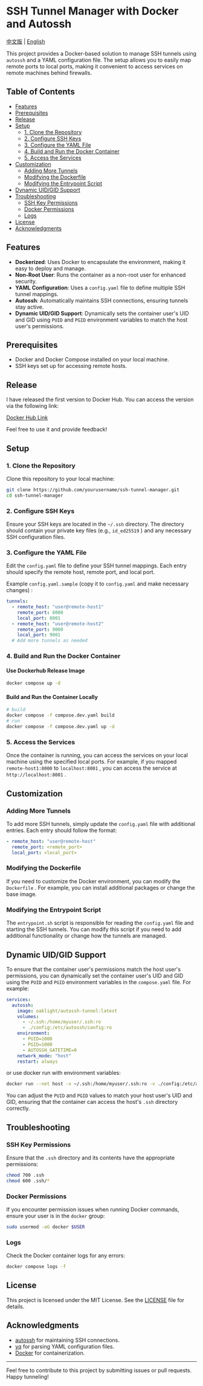 # SSH Tunnel Manager with Docker and Autossh

[中文版](README.md) | [English](README_en.md)

This project provides a Docker-based solution to manage SSH tunnels using `autossh` and a YAML configuration file. The setup allows you to easily map remote ports to local ports, making it convenient to access services on remote machines behind firewalls.

## Table of Contents

* [Features](#features)
* [Prerequisites](#prerequisites)
* [Release](#release)
* [Setup](#setup)
  + [1. Clone the Repository](#1-clone-the-repository)
  + [2. Configure SSH Keys](#2-configure-ssh-keys)
  + [3. Configure the YAML File](#3-configure-the-yaml-file)
  + [4. Build and Run the Docker Container](#4-build-and-run-the-docker-container)
  + [5. Access the Services](#5-access-the-services)
* [Customization](#customization)
  + [Adding More Tunnels](#adding-more-tunnels)
  + [Modifying the Dockerfile](#modifying-the-dockerfile)
  + [Modifying the Entrypoint Script](#modifying-the-entrypoint-script)
* [Dynamic UID/GID Support](#dynamic-uidgid-support)
* [Troubleshooting](#troubleshooting)
  + [SSH Key Permissions](#ssh-key-permissions)
  + [Docker Permissions](#docker-permissions)
  + [Logs](#logs)
* [License](#license)
* [Acknowledgments](#acknowledgments)

## Features

* **Dockerized**: Uses Docker to encapsulate the environment, making it easy to deploy and manage.
* **Non-Root User**: Runs the container as a non-root user for enhanced security.
* **YAML Configuration**: Uses a `config.yaml` file to define multiple SSH tunnel mappings.
* **Autossh**: Automatically maintains SSH connections, ensuring tunnels stay active.
* **Dynamic UID/GID Support**: Dynamically sets the container user's UID and GID using `PUID` and `PGID` environment variables to match the host user's permissions.

## Prerequisites

* Docker and Docker Compose installed on your local machine.
* SSH keys set up for accessing remote hosts.

## Release

I have released the first version to Docker Hub. You can access the version via the following link:

[Docker Hub Link](https://hub.docker.com/r/oaklight/autossh-tunnel)

Feel free to use it and provide feedback!

## Setup

### 1. Clone the Repository

Clone this repository to your local machine:

```sh
git clone https://github.com/yourusername/ssh-tunnel-manager.git
cd ssh-tunnel-manager
```

### 2. Configure SSH Keys

Ensure your SSH keys are located in the `~/.ssh` directory. The directory should contain your private key files (e.g., `id_ed25519` ) and any necessary SSH configuration files.

### 3. Configure the YAML File

Edit the `config.yaml` file to define your SSH tunnel mappings. Each entry should specify the remote host, remote port, and local port.

Example `config.yaml.sample` (copy it to `config.yaml` and make necessary changes) :

```yaml
tunnels:
  - remote_host: "user@remote-host1"
    remote_port: 8000
    local_port: 8001
  - remote_host: "user@remote-host2"
    remote_port: 9000
    local_port: 9001
  # Add more tunnels as needed
```

### 4. Build and Run the Docker Container

#### Use Dockerhub Release Image

```sh
docker compose up -d
```

#### Build and Run the Container Locally

```sh
# build
docker compose -f compose.dev.yaml build
# run
docker compose -f compose.dev.yaml up -d
```

### 5. Access the Services

Once the container is running, you can access the services on your local machine using the specified local ports. For example, if you mapped `remote-host1:8000` to `localhost:8001` , you can access the service at `http://localhost:8001` .

## Customization

### Adding More Tunnels

To add more SSH tunnels, simply update the `config.yaml` file with additional entries. Each entry should follow the format:

```yaml
- remote_host: "user@remote-host"
  remote_port: <remote_port>
  local_port: <local_port>
```

### Modifying the Dockerfile

If you need to customize the Docker environment, you can modify the `Dockerfile` . For example, you can install additional packages or change the base image.

### Modifying the Entrypoint Script

The `entrypoint.sh` script is responsible for reading the `config.yaml` file and starting the SSH tunnels. You can modify this script if you need to add additional functionality or change how the tunnels are managed.

## Dynamic UID/GID Support

To ensure that the container user's permissions match the host user's permissions, you can dynamically set the container user's UID and GID using the `PUID` and `PGID` environment variables in the `compose.yaml` file. For example:

```yaml
services:
  autossh:
    image: oaklight/autossh-tunnel:latest
    volumes:
      - ~/.ssh:/home/myuser/.ssh:ro
      - ./config:/etc/autossh/config:ro
    environment:
      - PUID=1000
      - PGID=1000
      - AUTOSSH_GATETIME=0
    network_mode: "host"
    restart: always
```

or use docker run with environment variables:

```bash
docker run --net host -v ~/.ssh:/home/myuser/.ssh:ro -v ./config:/etc/autossh/config:ro -e PUID=1000 -e PGID=1000 -e AUTOSSH_GATETIME=0 --restart always oaklight/autossh-tunnel:latest
```

You can adjust the `PUID` and `PGID` values to match your host user's UID and GID, ensuring that the container can access the host's `.ssh` directory correctly.

## Troubleshooting

### SSH Key Permissions

Ensure that the `.ssh` directory and its contents have the appropriate permissions:

```sh
chmod 700 .ssh
chmod 600 .ssh/*
```

### Docker Permissions

If you encounter permission issues when running Docker commands, ensure your user is in the `docker` group:

```sh
sudo usermod -aG docker $USER
```

### Logs

Check the Docker container logs for any errors:

```sh
docker compose logs -f
```

## License

This project is licensed under the MIT License. See the [LICENSE](LICENSE) file for details.

## Acknowledgments

* [autossh](http://www.harding.motd.ca/autossh/) for maintaining SSH connections.
* [yq](https://github.com/mikefarah/yq) for parsing YAML configuration files.
* [Docker](https://www.docker.com/) for containerization.

---

Feel free to contribute to this project by submitting issues or pull requests. Happy tunneling!
